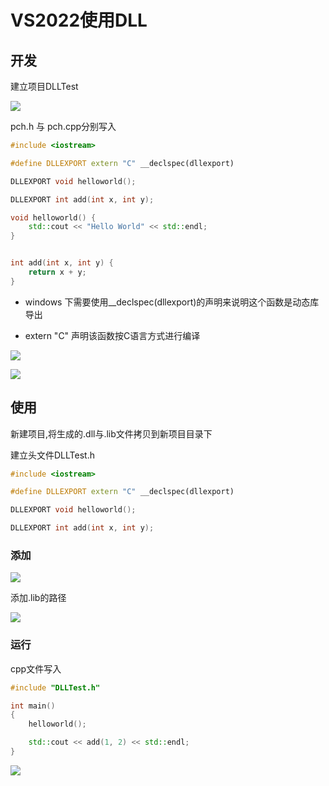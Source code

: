 <!--
 * @Brief        : 
 * @Author       : dmjcb
 * @Date         : 2023-11-09 21:31:16
 * @LastEditors  : dmjcb@outlook.com
 * @LastEditTime : 2024-09-20 00:53:03
-->


# VS2022使用DLL

## 开发

建立项目DLLTest

![](/.imgur/20231109213828.png)

pch.h 与 pch.cpp分别写入

```c++
#include <iostream>

#define DLLEXPORT extern "C" __declspec(dllexport)

DLLEXPORT void helloworld();

DLLEXPORT int add(int x, int y);
```

```c++
void helloworld() {
    std::cout << "Hello World" << std::endl;
}


int add(int x, int y) {
    return x + y;
}
```

- windows 下需要使用\_\_declspec(dllexport)的声明来说明这个函数是动态库导出

- extern "C" 声明该函数按C语言方式进行编译

![](/.imgur/20231109220258.png)


![](/.imgur/20231109220434.png)

## 使用

新建项目,将生成的.dll与.lib文件拷贝到新项目目录下

建立头文件DLLTest.h

```c++
#include <iostream>

#define DLLEXPORT extern "C" __declspec(dllexport)

DLLEXPORT void helloworld();

DLLEXPORT int add(int x, int y);
```

### 添加

![](/.imgur/20231109221318.png)

添加.lib的路径

![](/.imgur/20231109221410.png)


### 运行

cpp文件写入

```c++
#include "DLLTest.h"

int main()
{
    helloworld();

    std::cout << add(1, 2) << std::endl;
}
```

![](/.imgur/20231109221606.png)